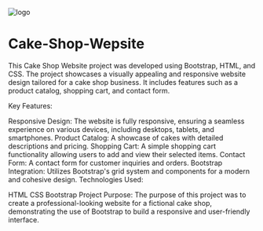 ![logo](https://github.com/user-attachments/assets/80c620c9-58c6-400a-8838-45a8929cd06a)
# Cake-Shop-Wepsite
This Cake Shop Website project was developed using Bootstrap, HTML, and CSS. The project showcases a visually appealing and responsive website design tailored for a cake shop business. It includes features such as a product catalog, shopping cart, and contact form.

Key Features:

Responsive Design: The website is fully responsive, ensuring a seamless experience on various devices, including desktops, tablets, and smartphones.
Product Catalog: A showcase of cakes with detailed descriptions and pricing.
Shopping Cart: A simple shopping cart functionality allowing users to add and view their selected items.
Contact Form: A contact form for customer inquiries and orders.
Bootstrap Integration: Utilizes Bootstrap's grid system and components for a modern and cohesive design.
Technologies Used:

HTML
CSS
Bootstrap
Project Purpose:
The purpose of this project was to create a professional-looking website for a fictional cake shop, demonstrating the use of Bootstrap to build a responsive and user-friendly interface.

